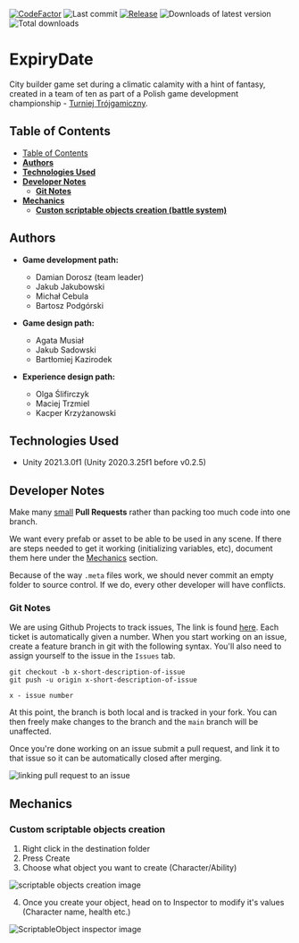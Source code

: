 [![CodeFactor](https://img.shields.io/codefactor/grade/github/exostin/ExpiryDate?style=flat-square)](https://www.codefactor.io/repository/github/exostin/expirydate)
![Last commit](https://flat.badgen.net/github/last-commit/exostin/ExpiryDate/main)
[![Release](https://flat.badgen.net/github/release/exostin/ExpiryDate/stable)](https://github.com/exostin/ExpiryDate/releases)
![Downloads of latest version](https://flat.badgen.net/github/assets-dl/exostin/ExpiryDate/?label=lastest+release+downloads)
![Total downloads](https://img.shields.io/github/downloads/exostin/ExpiryDate/total?color=g&label=total%20downloads&style=flat-square)

# **ExpiryDate**

City builder game set during a climatic calamity with a hint of fantasy, created in a team of ten as part of a Polish game development championship - [Turniej Trójgamiczny](https://www.t3g.pl/).

## Table of Contents

- [Table of Contents](#table-of-contents)
- [**Authors**](#authors)
- [**Technologies Used**](#technologies-used)
- [**Developer Notes**](#developer-notes)
  - [**Git Notes**](#git-notes)
- [**Mechanics**](#mechanics)
  - [**Custon scriptable objects creation (battle system)**](#Custom-scriptable-objects-creation)

## **Authors**

- **Game development path:**
  - Damian Dorosz (team leader)
  - Jakub Jakubowski
  - Michał Cebula
  - Bartosz Podgórski
 
- **Game design path:**
  - Agata Musiał
  - Jakub Sadowski
  - Bartłomiej Kazirodek
  
- **Experience design path:**
  - Olga Ślifirczyk
  - Maciej Trzmiel
  - Kacper Krzyżanowski
  
## **Technologies Used**

- Unity 2021.3.0f1 (Unity 2020.3.25f1 before v0.2.5)

## **Developer Notes**

Make many <u>small</u> **Pull Requests** rather than packing too much code into one branch.

We want every prefab or asset to be able to be used in any scene. If there are steps needed to get it working (initializing variables, etc), document them here under the [Mechanics](#mechanics) section.

Because of the way `.meta` files work, we should never commit an empty folder to source control. If we do, every other developer will have conflicts.

### **Git Notes**

We are using Github Projects to track issues, The link is found [here](https://github.com/exostin/ExpiryDate/projects/1). Each ticket is automatically given a number. When you start working on an issue, create a feature branch in git with the following syntax. You'll also need to assign yourself to the issue in the `Issues` tab.

``` git
git checkout -b x-short-description-of-issue
git push -u origin x-short-description-of-issue

x - issue number
```

At this point, the branch is both local and is tracked in your fork. You can then freely make changes to the branch and the `main` branch will be unaffected.

Once you're done working on an issue submit a pull request, and link it to that issue so it can be automatically closed after merging.

![linking pull request to an issue](https://i.ibb.co/JpyX08X/Link-Pull-Request-To-Issue-Example.png)

## **Mechanics**

### **Custom scriptable objects creation**

1. Right click in the destination folder
2. Press Create
3. Choose what object you want to create (Character/Ability)

![scriptable objects creation image](https://i.ibb.co/hRTgWT7/Custom-Scriptable-Objects-Creation.jpg)

4. Once you create your object, head on to Inspector to modify it's values (Character name, health etc.)

![ScriptableObject inspector image](https://i.ibb.co/b6r1Wj1/Scriptable-Object-Inspector.jpg)
